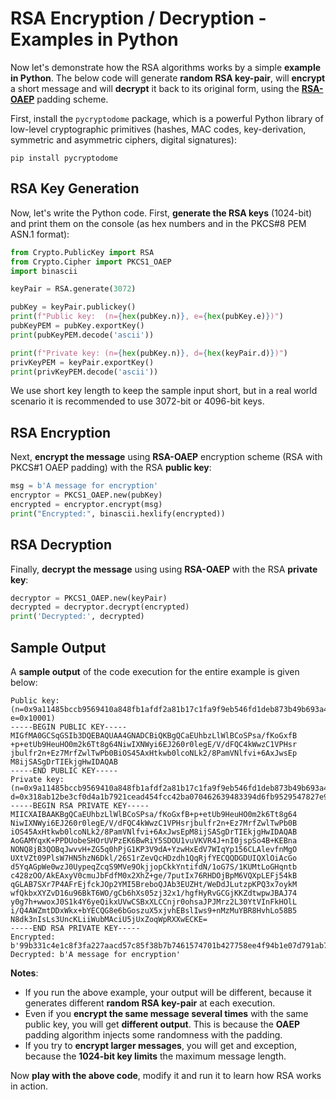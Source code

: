 # RSA Encryption / Decryption - Examples in Python

Now let's demonstrate how the RSA algorithms works by a simple **example in Python**. The below code will generate **random RSA key-pair**, will **encrypt** a short message and will **decrypt** it back to its original form, using the [**RSA-OAEP**](https://en.wikipedia.org/wiki/Optimal_asymmetric_encryption_padding) padding scheme.

First, install the `pycryptodome` package, which is a powerful Python library of low-level cryptographic primitives \(hashes, MAC codes, key-derivation, symmetric and asymmetric ciphers, digital signatures\):

```
pip install pycryptodome
```

## RSA Key Generation

Now, let's write the Python code. First, **generate the RSA keys** \(1024-bit\) and print them on the console \(as hex numbers and in the PKCS\#8 PEM ASN.1 format\):

```py
from Crypto.PublicKey import RSA
from Crypto.Cipher import PKCS1_OAEP
import binascii

keyPair = RSA.generate(3072)

pubKey = keyPair.publickey()
print(f"Public key:  (n={hex(pubKey.n)}, e={hex(pubKey.e)})")
pubKeyPEM = pubKey.exportKey()
print(pubKeyPEM.decode('ascii'))

print(f"Private key: (n={hex(pubKey.n)}, d={hex(keyPair.d)})")
privKeyPEM = keyPair.exportKey()
print(privKeyPEM.decode('ascii'))
```

We use short key length to keep the sample input short, but in a real world scenario it is recommended to use 3072-bit or 4096-bit keys.

## RSA Encryption

Next, **encrypt the message** using **RSA-OAEP** encryption scheme \(RSA with PKCS\#1 OAEP padding\) with the RSA **public key**:

```py
msg = b'A message for encryption'
encryptor = PKCS1_OAEP.new(pubKey)
encrypted = encryptor.encrypt(msg)
print("Encrypted:", binascii.hexlify(encrypted))
```

## RSA Decryption

Finally, **decrypt the message** using using **RSA-OAEP** with the RSA **private key**:

```py
decryptor = PKCS1_OAEP.new(keyPair)
decrypted = decryptor.decrypt(encrypted)
print('Decrypted:', decrypted)
```

## Sample Output

A **sample output** of the code execution for the entire example is given below:

```
Public key: (n=0x9a11485bccb9569410a848fb1afdf2a81b17c1fa9f9eb546fd1deb873b49b693a4edf20eb8362c085cd5b28ba109dbad2bd257a013f57f745402e245b0cc2d553c7b2b8dbba57ebda7f84cfb32b7d9c254f03dbd0188e4b8e40c47b64c1bd2572834b936ffc3da9953657ef8bee80c49c2c12933c8a34804a00eb4c81248e01f, e=0x10001)
-----BEGIN PUBLIC KEY-----
MIGfMA0GCSqGSIb3DQEBAQUAA4GNADCBiQKBgQCaEUhbzLlWlBCoSPsa/fKoGxfB
+p+etUb9HeuHO0m2k6Tt8g64NiwIXNWyi6EJ260r0legE/V/dFQC4kWwzC1VPHsr
jbulfr2n+Ez7MrfZwlTwPb0BiOS45AxHtkwb0lcoNLk2/8PamVNlfvi+6AxJwsEp
M8ijSASgDrTIEkjgHwIDAQAB
-----END PUBLIC KEY-----
Private key: (n=0x9a11485bccb9569410a848fb1afdf2a81b17c1fa9f9eb546fd1deb873b49b693a4edf20eb8362c085cd5b28ba109dbad2bd257a013f57f745402e245b0cc2d553c7b2b8dbba57ebda7f84cfb32b7d9c254f03dbd0188e4b8e40c47b64c1bd2572834b936ffc3da9953657ef8bee80c49c2c12933c8a34804a00eb4c81248e01f, d=0x318ab12be3cf0d4a1b7921cead454fcc42ba070462639483394d6fb9529547827e9c8d23b294a8e01f8a1019da34e350f2307740e06a270bef1fe646e6ad213e31b528fdd5f5d03e633c07c44755ed622a629d79e822c095ebdf9cc80e517b5566dd3d3e5b16ec737987337a0e497fdba4b5ad97af41c1c3cdd87542a4637d81)
-----BEGIN RSA PRIVATE KEY-----
MIICXAIBAAKBgQCaEUhbzLlWlBCoSPsa/fKoGxfB+p+etUb9HeuHO0m2k6Tt8g64
NiwIXNWyi6EJ260r0legE/V/dFQC4kWwzC1VPHsrjbulfr2n+Ez7MrfZwlTwPb0B
iOS45AxHtkwb0lcoNLk2/8PamVNlfvi+6AxJwsEpM8ijSASgDrTIEkjgHwIDAQAB
AoGAMYqxK+PPDUobeSHOrUVPzEK6BwRiY5SDOU1vuVKVR4J+nI0jspSo4B+KEBna
NONQ8jB3QOBqJwvvH+ZG5q0hPjG1KP3V9dA+YzwHxEdV7WIqYp156CLAlevfnMgO
UXtVZt09PlsW7HN5hzN6Dkl/26S1rZevQcHDzdh1QqRjfYECQQDGDUIQXlOiAcGo
d5YqAGpWe0wzJ0UypeqZcqS9MVe9OkjjopCkkYntifdN/1oG7S/1KUMtLoGHqntb
c428zOO/AkEAxyV0cmuJbFdfM0x2XhZ+ge/7putIx76RHDOjBpM6VQXpLEFj54kB
qGLAB7SXr7P4AFrEjfckJOp2YMI5BreboQJAb3EUZHt/WeDdJLutzpKPQ3x7oykM
wfQkbxXYZvD16u96BkT6WO/gCb6hXs05zj32x1/hgfHyRvGCGjKKZdtwpwJBAJ74
y0g7h+wwoxJ0S1k4Y6yeQikxUVwCSBxXLCCnjr0ohsaJPJMrz2L30YtVInFkHOlL
i/Q4AWZmtDDxWkx+bYECQG8e6bGoszuX5xjvhEBslIws9+nMzMuYBR8HvhLo58B5
N8dk3nIsLs3UncKLiiWubMAciU5jUxZoqWpRXXwECKE=
-----END RSA PRIVATE KEY-----
Encrypted: b'99b331c4e1c8f3fa227aacd57c85f38b7b7461574701b427758ee4f94b1e07d791ab70b55d672ff55dbe133ac0bea16fc23ea84636365f605a9b645e0861ee11d68a7550be8eb35e85a4bde6d73b0b956d000866425511c7920cdc8a3786a4f1cb1986a875373975e158d74e11ad751594de593a35de765fe329c0d3dfbbfedc'
Decrypted: b'A message for encryption'
```

**Notes**:

* If you run the above example, your output will be different, because it generates different **random RSA key-pair** at each execution.
* Even if you **encrypt the same message several times** with the same public key, you will get **different output**. This is because the **OAEP** padding algorithm injects some randomness with the padding.
* If you try to **encrypt larger messages**, you will get and exception, because the **1024-bit key limits** the maximum message length.

Now **play with the above code**, modify it and run it to learn how RSA works in action.

